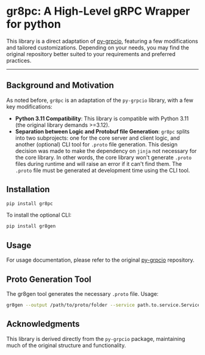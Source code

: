 # gr8pc: A High-Level gRPC Wrapper for python

This library is a direct adaptation of
[py-grpcio](https://github.com/Niche-Solutions-LLC/py-grpcio), featuring a few modifications and
tailored customizations. Depending on your needs, you may find the original repository better suited
to your requirements and preferred practices.

---

## Background and Motivation

As noted before, `gr8pc` is an adaptation of the `py-grpcio` library, with a few key modifications:

- **Python 3.11 Compatibility**: This library is compatible with Python 3.11 (the original library demands >=3.12).
- **Separation between Logic and Protobuf file Generation**: `gr8pc` splits into two subprojects: one for the core server and client logic, and another (optional) CLI tool for `.proto` file generation. This design decision was made to make the dependency on `jinja` not necessary for the core library.
  In other words, the core library won't generate `.proto` files during runtime and will raise an error if it can't find them. The `.proto` file must be generated at development time using the CLI tool.

## Installation

```bash
pip install gr8pc
```

To install the optional CLI:

```bash
pip install gr8gen
```

## Usage

For usage documentation, please refer to the original
[py-grpcio](https://github.com/Niche-Solutions-LLC/py-grpcio) repository.

## Proto Generation Tool

The gr8gen tool generates the necessary `.proto` file. Usage:

```bash
gr8gen --output /path/to/proto/folder --service path.to.service.Service path.to.another.service.AnotherService
```

## Acknowledgments

This library is derived directly from the `py-grpcio` package, maintaining much of the original
structure and functionality.